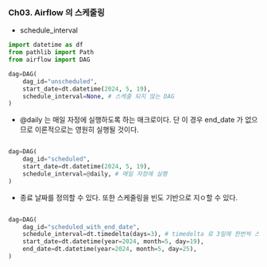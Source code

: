 ### Ch03. Airflow 의 스케줄링 

- schedule_interval 
```python
import datetime as df 
from pathlib import Path 
from airflow import DAG

dag=DAG(
    dag_id="unscheduled",
    start_date=dt.datetime(2024, 5, 19),
    schedule_interval=None, # 스케줄 되지 않는 DAG
)
```

- @daily 는 매일 자정에 실행하도록 하는 매크로이다. 단 이 경우 end_date 가 없으므로 이론적으로는 영원히 실행될 것이다. 
```python

dag=DAG(
    dag_id="scheduled",
    start_date=dt.datetime(2024, 5, 19),
    schedule_interval=@daily, # 매일 자정에 실행 
)
```

- 종료 날짜를 정의할 수 있다. 또한 스케줄링을 빈도 기반으로 지ㅇ할 수 있다. 
```python

dag=DAG(
    dag_id="scheduled_with_end_date",
    schedule_interval=dt.timedelta(days=3), # timedelta 로 3일에 한번씩 스케줄링 지정
    start_date=dt.datetime(year=2024, month=5, day=19),
    end_date=dt.datetime(year=2024, month=5, day=25),
)
```